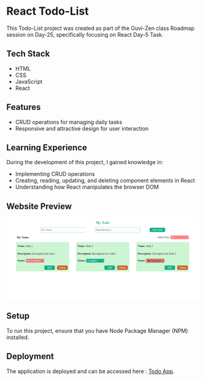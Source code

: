 # React Todo-List

This Todo-List project was created as part of the Guvi-Zen class Roadmap session on Day-25, specifically focusing on React Day-5 Task.

## Tech Stack

- HTML
- CSS
- JavaScript
- React

## Features

- CRUD operations for managing daily tasks
- Responsive and attractive design for user interaction

## Learning Experience

During the development of this project, I gained knowledge in:

- Implementing CRUD operations
- Creating, reading, updating, and deleting component elements in React
- Understanding how React manipulates the browser DOM

## Website Preview

![Todo-List Preview](./public/scr.png)

## Setup

To run this project, ensure that you have Node Package Manager (NPM) installed.

## Deployment

The application is deployed and can be accessed here : [Todo App]().
